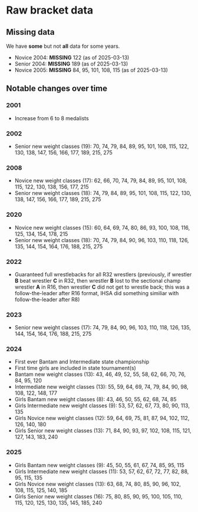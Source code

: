 # Raw bracket data

## Missing data

We have **some** but not **all** data for some years.

- Novice 2004: **MISSING** 122 (as of 2025-03-13)
- Senior 2004: **MISSING** 189 (as of 2025-03-13)
- Novice 2005: **MISSING** 84, 95, 101, 108, 115 (as of 2025-03-13)

## Notable changes over time

### 2001

- Increase from 6 to 8 medalists

### 2002

- Senior new weight classes (19): 70, 74, 79, 84, 89, 95, 101, 108, 115, 122, 130,
  138, 147, 156, 166, 177, 189, 215, 275

### 2008

- Novice new weight classes (17): 62, 66, 70, 74, 79, 84, 89, 95, 101, 108, 115,
  122, 130, 138, 156, 177, 215
- Senior new weight classes (18): 74, 79, 84, 89, 95, 101, 108, 115, 122, 130,
  138, 147, 156, 166, 177, 189, 215, 275

### 2020

- Novice new weight classes (15): 60, 64, 69, 74, 80, 86, 93, 100, 108, 116,
  125, 134, 154, 178, 215
- Senior new weight classes (18): 70, 74, 79, 84, 90, 96, 103, 110, 118, 126,
  135, 144, 154, 164, 176, 188, 215, 275

### 2022

- Guaranteed full wrestlebacks for all R32 wrestlers (previously, if
  wrestler **B** beat wrestler **C** in R32, then wrestler **B** lost to the
  sectional champ wrestler **A** in R16, then wrestler **C** did not get to
  wrestle back; this was a follow-the-leader after R16 format, IHSA did
  something similiar with follow-the-leader after R8)

### 2023

- Senior new weight classes (17): 74, 79, 84, 90, 96, 103, 110, 118, 126, 135,
  144, 154, 164, 176, 188, 215, 275

### 2024

- First ever Bantam and Intermediate state championship
- First time girls are included in state tournament(s)
- Bantam new weight classes (13): 43, 46, 49, 52, 55, 58, 62, 66, 70, 76, 84,
  95, 120
- Intermediate new weight classes (13): 55, 59, 64, 69, 74, 79, 84, 90, 98, 108,
  122, 148, 177
- Girls Bantam new weight classes (8): 43, 46, 50, 55, 62, 68, 74, 85
- Girls Intermediate new weight classes (9): 53, 57, 62, 67, 73, 80, 90, 113,
  135
- Girls Novice new weight classes (12): 59, 64, 69, 75, 81, 87, 94, 102, 112,
  126, 140, 180
- Girls Senior new weight classes (13): 71, 84, 90, 93, 97, 102, 108, 115, 121,
  127, 143, 183, 240

### 2025

- Girls Bantam new weight classes (9): 45, 50, 55, 61, 67, 74, 85, 95, 115
- Girls Intermediate new weight classes (11): 53, 57, 62, 67, 72, 77, 82, 88,
  95, 115, 135
- Girls Novice new weight classes (13): 63, 68, 74, 80, 85, 90, 96, 102, 108,
  115, 125, 140, 185
- Girls Senior new weight classes (16): 75, 80, 85, 90, 95, 100, 105, 110, 115,
  120, 125, 130, 135, 145, 185, 240
